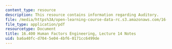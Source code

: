 ```yaml
---
content_type: resource
description: This resource contains information regarding Auditory.
file: /media/https%3A/open-learning-course-data-rc.s3.amazonaws.com/16-400-human-factors-engineering-fall-2011/ba6a40fcd7045e044bf60171cc6499de_MIT16_400F11_lec14.pdf
file_type: application/pdf
resourcetype: Document
title: 16.400 Human Factors Engineering, Lecture 14 Notes
uid: ba6a40fc-d704-5e04-4bf6-0171cc6499de
---
```

